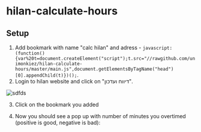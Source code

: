 # hilan-calculate-hours
## Setup
1. Add bookmark with name "calc hilan" and adress - `javascript:(function(){var%20t=document.createElement("script");t.src="//rawgithub.com/unimonkiez/hilan-calculate-hours/master/main.js",document.getElementsByTagName("head")[0].appendChild(t)})();`.
2. Login to hilan website and click on "דיווח ועדכון".

![sdfds](https://snag.gy/PJkmAO.jpg)

3. Click on the bookmark you added

4. Now you should see a pop up with number of minutes you overtimed (positive is good, negative is bad):
